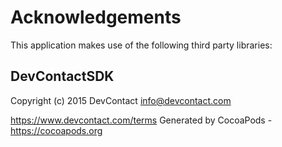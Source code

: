 # Acknowledgements
This application makes use of the following third party libraries:

## DevContactSDK

Copyright (c) 2015 DevContact <info@devcontact.com>

https://www.devcontact.com/terms
Generated by CocoaPods - https://cocoapods.org
